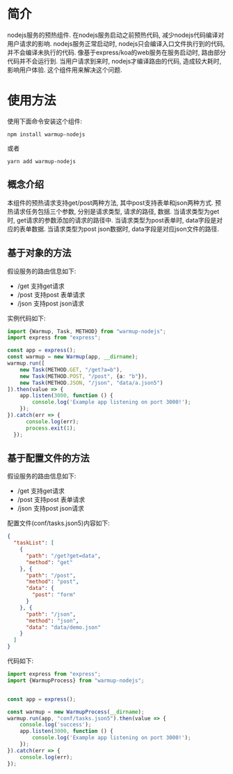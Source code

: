 # 简介
nodejs服务的预热组件.
在nodejs服务启动之前预热代码, 减少nodejs代码编译对用户请求的影响.
nodejs服务正常启动时, nodejs只会编译入口文件执行到的代码, 并不会编译未执行的代码.
像基于express/koa的web服务在服务启动时, 路由部分代码并不会运行到. 
当用户请求到来时, nodejs才编译路由的代码, 造成较大耗时, 影响用户体验.
这个组件用来解决这个问题.



# 使用方法

使用下面命令安装这个组件:

```
npm install warmup-nodejs
```
或者
```
yarn add warmup-nodejs
```


## 概念介绍
本组件的预热请求支持get/post两种方法, 其中post支持表单和json两种方式.
预热请求任务包括三个参数, 分别是请求类型, 请求的路径, 数据.
当请求类型为get时, get请求的参数添加的请求的路径中.
当请求类型为post表单时, data字段是对应的表单数据.
当请求类型为post json数据时, data字段是对应json文件的路径.



## 基于对象的方法
假设服务的路由信息如下:
- /get 支持get请求
- /post 支持post 表单请求
- /json 支持post json请求

实例代码如下:

```typescript
import {Warmup, Task, METHOD} from "warmup-nodejs";
import express from "express";

const app = express();
const warmup = new Warmup(app, __dirname);
warmup.run([
    new Task(METHOD.GET, "/get?a=b"),
    new Task(METHOD.POST, "/post", {a: "b"}),
    new Task(METHOD.JSON, "/json", "data/a.json5")
]).then(value => {
    app.listen(3000, function () {
        console.log('Example app listening on port 3000!');
    });
}).catch(err => {
      console.log(err);
      process.exit(1);
  });
```




## 基于配置文件的方法
假设服务的路由信息如下:
- /get 支持get请求
- /post 支持post 表单请求
- /json 支持post json请求



配置文件(conf/tasks.json5)内容如下:
```json
{
  "taskList": [
    {
      "path": "/get?get=data",
      "method": "get"
    }, {
      "path": "/post",
      "method": "post",
      "data": {
        "post": "form"
      }
    }, {
      "path": "/json",
      "method": "json",
      "data": "data/demo.json"
    }
  ]
}
```

代码如下:

```typescript
import express from "express";
import {WarmupProcess} from "warmup-nodejs";


const app = express();

const warmup = new WarmupProcess(__dirname);
warmup.run(app, "conf/tasks.json5").then(value => {
    console.log('success');
    app.listen(3000, function () {
        console.log('Example app listening on port 3000!');
    });
}).catch(err => {
    console.log(err);
});

```




